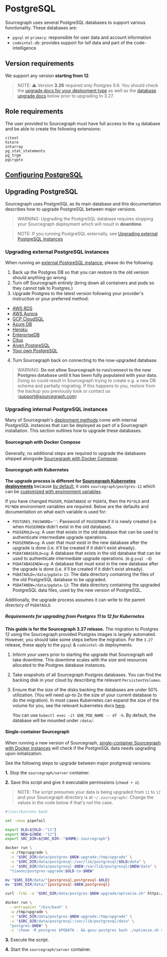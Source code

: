 # PostgreSQL

Sourcegraph uses several PostgreSQL databases to support various functionality. These databases are:

- `pgsql` or `primary`: responsible for user data and account information
- `codeintel-db`: provides support for lsif data and part of the code-intelligence

## Version requirements

We support any version **starting from 12**.

> NOTE: ⚠️ Version **3.26** required only Postgres 9.6. You should check the [upgrade docs for your deployment type](../admin/updates/index.md) as well as the [database upgrade docs](#upgrading-postgresql) below prior to upgrading to 3.27.

## Role requirements

The user provided to Sourcegraph must have full access to the `sg` database and be able to create the following
extensions:

```
citext
hstore
intarray
pg_stat_statements
pg_trgm
pgcrypto
```

## [Configuring PostgreSQL](./config/postgres-conf.md)

## Upgrading PostgreSQL

Sourcegraph uses PostgreSQL as its main database and this documentation describes how to upgrade PostgreSQL between major versions.

> WARNING: Upgrading the PostgreSQL database requires stopping your Sourcegraph deployment which will result in **downtime**.

<span class="virtual-br"></span>

> NOTE: If you running PostgreSQL externally, see [Upgrading external PostgreSQL instances](postgres.md#upgrading-external-postgresql-instances)

### Upgrading external PostgreSQL instances

When running an [external PostgreSQL instance](external_services/postgres.md), please do the following:

1. Back up the Postgres DB so that you can restore to the old version should anything go wrong.
2. Turn off Sourcegraph entirely (bring down all containers and pods so they cannot talk to Postgres.)
3. Upgrade Postgres to the latest version following your provider's instruction or your preferred method:
  - [AWS RDS](https://docs.aws.amazon.com/AmazonRDS/latest/UserGuide/USER_UpgradeDBInstance.PostgreSQL.html)
  - [AWS Aurora](https://docs.aws.amazon.com/AmazonRDS/latest/AuroraUserGuide/USER_UpgradeDBInstance.Upgrading.html)
  - [GCP CloudSQL](https://cloud.google.com/sql/docs/postgres/db-versions)
  - [Azure DB](https://docs.microsoft.com/en-us/azure/postgresql/concepts-supported-versions#managing-updates-and-upgrades)
  - [Heroku](https://devcenter.heroku.com/articles/upgrading-heroku-postgres-databases)
  - [EnterpriseDB](https://www.enterprisedb.com/docs/en/9.6/pg/upgrading.html)
  - [Citus](http://docs.citusdata.com/en/v8.1/admin_guide/upgrading_citus.html)
  - [Aiven PostgreSQL](https://help.aiven.io/postgresql/operations/how-to-perform-a-postgresql-in-place-major-version-upgrade)
  - [Your own PostgreSQL](https://www.postgresql.org/docs/11/pgupgrade.html)
4. Turn Sourcegraph back on connecting to the now-upgraded database.

> WARNING: **Do not allow Sourcegraph to run/connect to the new Postgres database until it has been fully populated with your data.** Doing so could result in Sourcegraph trying to create e.g. a new DB schema and partially migrating. If this happens to you, restore from the backup you previously took or contact us (support@sourcegraph.com)

### Upgrading internal PostgreSQL instances

Many of Sourcegraph's [deployment methods](deploy/index.md) come with internal PostgreSQL instances that can be deployed as part of a Sourcegraph installation. This section outlines how to upgrade these databases.

#### Sourcegraph with Docker Compose

Generally, no additional steps are required to upgrade the databases shipped alongside [Sourcegraph with Docker Compose](deploy/docker-compose/index.md).

#### Sourcegraph with Kubernetes

**The upgrade process is different for [Sourcegraph Kubernetes deployments](./deploy/kubernetes/index.md)** because [by default](https://github.com/sourcegraph/sourcegraph/blob/main/docker-images/postgres-12/build.sh#L10), it uses `sourcegraph/postgres-12` which can be [customized with environment variables](https://github.com/sourcegraph/deploy-sourcegraph/blob/7edcadb/docs/configure.md#configure-custom-postgresql).

If you have changed `PGUSER`, `PGDATABASE` or `PGDATA`, then the `PG*OLD` and `PG*NEW` environment variables are
required. Below are the defaults and documentation on what each variable is used for:

- `POSTGRES_PASSWORD=''`: Password of `PGUSERNEW` if it is newly created (i.e when `PGUSERNEW` didn't exist in the old
  database).
- `PGUSEROLD=sg`: A user that exists in the old database that can be used to authenticate intermediate upgrade
  operations.
- `PGUSERNEW=sg`: A user that must exist in the new database after the upgrade is done (i.e. it'll be created if it
  didn't exist already).
- `PGDATABASEOLD=sg`: A database that exists in the old database that can be used to authenticate intermediate upgrade
  operations. (e.g `psql -d`)
- `PGDATABASENEW=sg`: A database that must exist in the new database after the upgrade is done (i.e. it'll be created if
  it didn't exist already).
- `PGDATAOLD=/data/pgdata-11`: The data directory containing the files of the old PostgreSQL database to be upgraded.
- `PGDATANEW=/data/pgdata-12`: The data directory containing the upgraded PostgreSQL data files, used by the new version
  of PostgreSQL.

Additionally, the upgrade process assumes it can write to the parent directory of `PGDATAOLD`.

##### Requirements for upgrading from Postgres 11 to 12 for Kubernetes

**This guide is for the Sourcegraph 3.27 release.** The migration to Postgres 12 using the Sourcegraph provided Postgres images is largely automated.
However, you should take some steps before the migration. For the `3.27` release, these apply to the `pgsql` & `codeintel-db` deployments.

1. Inform your users prior to starting the upgrade that Sourcegraph will take downtime. This downtime scales with the
   size and resources allocated to the Postgres database instances.
1. Take snapshots of all Sourcegraph Postgres databases. You can find the backing disk in your cloud by describing the
   relevant `PersistentVolumes`.
1. Ensure that the size of the disks backing the databases are under 50% utilization. (You will need *up-to* 2x the size
   of your current database to do the migration). In most cases Kubernetes can expand the size of the volume for you,
   see the relevant kubernetes
   docs [here](https://kubernetes.io/docs/concepts/storage/persistent-volumes/#expanding-persistent-volumes-claims).

   You can use `kubectl exec -it $DB_POD_NAME -- df -h`. By default, the database will be mounted under `/data/`.

#### Single-container Sourcegraph

When running a new version of Sourcegraph, [single-container Sourcegraph with Docker instances](./deploy/kubernetes/index.md) will check if the PostgreSQL data needs upgrading upon initialization.

See the following steps to upgrade between major postgresql versions:

**1.** Stop the `sourcegraph/server` container.

**2.** Save this script and give it executable permissions (`chmod + x`).

> NOTE: The script presumes your data is being upgraded from `11` to `12` and your Sourcegraph directory is at `~/.sourcegraph/`. Change the values in the code below if that's not the case.

```bash
#!/usr/bin/env bash

set -xeuo pipefail

export OLD=${OLD:-"11"}
export NEW=${NEW:-"12"}
export SRC_DIR=${SRC_DIR:-"$HOME/.sourcegraph"}

docker run \
  -w /tmp/upgrade \
  -v "$SRC_DIR/data/postgres-$NEW-upgrade:/tmp/upgrade" \
  -v "$SRC_DIR/data/postgresql:/var/lib/postgresql/$OLD/data" \
  -v "$SRC_DIR/data/postgresql-$NEW:/var/lib/postgresql/$NEW/data" \
  "tianon/postgres-upgrade:$OLD-to-$NEW"

mv "$SRC_DIR/data/"{postgresql,postgresql-$OLD}
mv "$SRC_DIR/data/"{postgresql-$NEW,postgresql}

curl -fsSL -o "$SRC_DIR/data/postgres-$NEW-upgrade/optimize.sh" https://raw.githubusercontent.com/sourcegraph/sourcegraph/master/cmd/server/rootfs/postgres-optimize.sh

docker run \
  --entrypoint "/bin/bash" \
  -w /tmp/upgrade \
  -v "$SRC_DIR/data/postgres-$NEW-upgrade:/tmp/upgrade" \
  -v "$SRC_DIR/data/postgresql:/var/lib/postgresql/data" \
  "postgres:$NEW" \
  -c 'chown -R postgres $PGDATA . && gosu postgres bash ./optimize.sh $PGDATA'
```

**3.** Execute the script.

**4.** Start the `sourcegraph/server` container.
